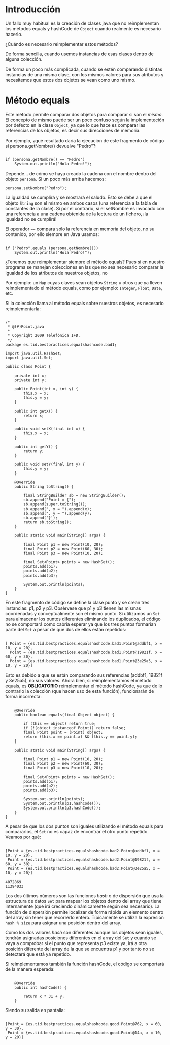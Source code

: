 # Introducción #

Un fallo muy habitual es la creación de clases java que no reimplementan los métodos equals y hashCode de `Object` cuando realmente es necesario hacerlo.

¿Cuándo es necesario reimplementar estos métodos?

De forma sencilla, cuando usemos instancias de esas clases dentro de alguna colección.

De forma un poco más complicada, cuando se estén comparando distintas instancias de una misma clase, con los mismos valores para sus atributos y necesitemos que estos dos objetos se vean como uno mismo.

# Método equals #

Este método permite comparar dos objetos para comparar si son el _mismo_. El concepto de mismo puede ser un poco confuso según la implementeción por defecto en la clase `Object`, ya que lo que hace es comparar las referencias de los objetos, es decir sus direcciones de memoria.

Por ejemplo, ¿qué resultado daría la ejecución de este fragmento de código si persona.getNombre() devuelve "Pedro"?:

```

if (persona.getNombre() == "Pedro")
    System.out.println("Hola Pedro!");

```

Depende... de cómo se haya creado la cadena con el nombre dentro del objeto `persona`. Si un poco más arriba hacemos:

```
persona.setNombre("Pedro");
```

La igualdad se cumplirá y se mostrará el saludo. Esto se debe a que el objeto `String` son el mismo en ambos casos (una referencia a la tabla de constantes de la clase). Si por el contrario, si el setNombre es invocado con una referencia a una cadena obtenida de la lectura de un fichero, ¡la igualdad no se cumplirá!

El operador `==` compara sólo la referencia en memoria del objeto, no su contenido, por ello siempre en Java usamos:

```

if ("Pedro".equals (persona.getNombre()))
    System.out.println("Hola Pedro!");

```

¿Tenemos que reimplementar siempre el método equals? Pues si en nuestro programa se manejan colecciones en las que no sea necesario comparar la igualdad de los atributos de nuestros objetos, no

Por ejemplo: un `Map` cuyas claves sean objetos `String` u otros que ya lleven reimplementado el método equals, como por ejemplo: `Integer`, `Float`, `Date`, etc.

Si la colección llama al método equals sobre nuestros objetos, es necesario reimplementarla:

```

/*
 * @(#)Point.java
 *
 * Copyright 2009 Telefónica I+D.
 */
package es.tid.bestpractices.equalshashcode.bad1;

import java.util.HashSet;
import java.util.Set;

public class Point {

    private int x;
    private int y;

    public Point(int x, int y) {
        this.x = x;
        this.y = y;
    }

    public int getX() {
        return x;
    }

    public void setX(final int x) {
        this.x = x;
    }

    public int getY() {
        return y;
    }

    public void setY(final int y) {
        this.y = y;
    }

    @Override
    public String toString() {

        final StringBuilder sb = new StringBuilder();
        sb.append("Point = {");
        sb.append(super.toString());
        sb.append(", x = ").append(x);
        sb.append(", y = ").append(y);
        sb.append('}');
        return sb.toString();
    }

    public static void main(String[] args) {

        final Point p1 = new Point(10, 20);
        final Point p2 = new Point(60, 30);
        final Point p3 = new Point(10, 20);

        final Set<Point> points = new HashSet();
        points.add(p1);
        points.add(p2);
        points.add(p3);

        System.out.println(points);
    }
}

```

En este fragmento de código se define la clase punto y se crean tres instancias: p1, p2 y p3. Obsérvese que p1 y p3 tienen las mismas coordenadas y conceptualmente son el mismo punto. Si utilizamos un `Set` para almacenar los puntos diferentes eliminando los duplicados, el código no se comportará como cabría esperar ya que los tres puntos formarían parte del `Set` a pesar de que dos de ellos están repetidos:

```

[ Point = {es.tid.bestpractices.equalshashcode.bad1.Point@addbf1, x = 10, y = 20},
  Point = {es.tid.bestpractices.equalshashcode.bad1.Point@19821f, x = 60, y = 30},
  Point = {es.tid.bestpractices.equalshashcode.bad1.Point@3e25a5, x = 10, y = 20}]

```

Esto es debido a que se están comparando sus referencias (addbf1, 19821f y 3e25a5), no sus valores. Ahora bien, si reimplementamos el método equals, es **OBLIGATORIO** reimplementar el método hashCode, ya que de lo contrario la colección (que hacen uso de esta función), funcionarán de forma incorrecta:

```

    @Override
    public boolean equals(final Object object) {

        if (this == object) return true;
        if (!(object instanceof Point)) return false;
        final Point point = (Point) object;
        return (this.x == point.x) && (this.y == point.y);
    }

    public static void main(String[] args) {

        final Point p1 = new Point(10, 20);
        final Point p2 = new Point(60, 30);
        final Point p3 = new Point(10, 20);

        final Set<Point> points = new HashSet();
        points.add(p1);
        points.add(p2);
        points.add(p3);

        System.out.println(points);
        System.out.println(p1.hashCode());
        System.out.println(p3.hashCode());
    }
}

```

A pesar de que los dos puntos son iguales utilizando el método equals para compararlos, el `Set` no es capaz de encontrar el otro punto repetido. Veamos por qué:

```

[Point = {es.tid.bestpractices.equalshashcode.bad2.Point@addbf1, x = 10, y = 20},
 Point = {es.tid.bestpractices.equalshashcode.bad2.Point@19821f, x = 60, y = 30},
 Point = {es.tid.bestpractices.equalshashcode.bad2.Point@3e25a5, x = 10, y = 20}]

4072869
11394033

```

Los dos últimos números son las funciones _hash_ o de dispersión que usa la estructura de datos `Set` para mapear los objetos dentro del array que tiene internamente (que irá creciendo dinámicamente según sea necesario). La función de dispersión permite localizar de forma rápida un elemento dentro del array sin tener que recorrerlo entero. Típicamente se utiliza la expresión `hash % size` para asignar una posición dentro del array.

Como los dos valores _hash_ son diferentes aunque los objetos sean iguales, tendrán asignadas posiciones diferentes en el array del `Set` y cuando se vaya a comprobar si el punto que representa p3 existe ya, irá a otra posición diferente del array de la que se encuentra p1 y por tanto no se detectará que está ya repetido.

Si reimplementamos también la función hashCode, el código se comportará de la manera esperada:

```

    @Override
    public int hashCode() {

        return x * 31 + y;
    }

```

Siendo su salida en pantalla:

```

[Point = {es.tid.bestpractices.equalshashcode.good.Point@762, x = 60, y = 30},
 Point = {es.tid.bestpractices.equalshashcode.good.Point@14a, x = 10, y = 20}]

```